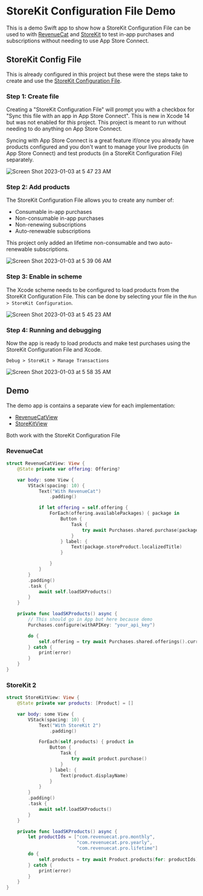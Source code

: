 # StoreKit Configuration File Demo

This is a demo Swift app to show how a StoreKit Configuration File can be used to with [RevenueCat](https://www.revenuecat.com/) and [StoreKit](https://developer.apple.com/storekit/) to test in-app purchases and subscriptions without needing to use App Store Connect.

## StoreKit Config File

This is already configured in this project but these were the steps take to create and use the [StoreKit Configuration File](https://developer.apple.com/documentation/xcode/setting-up-storekit-testing-in-xcode).

### Step 1: Create file

Creating a "StoreKit Configuration File" will prompt you with a checkbox for "Sync this file with an app in App Store Connect". This is new in Xcode 14 but was not enabled for _this_ project. This project is meant to run without needing to do anything on App Store Connect.

Syncing with App Store Connect is a great feature if/once you already have products configured and you don't want to manage your live products (in App Store Connect) and test products (in a StoreKit Configuration File) separately.

![Screen Shot 2023-01-03 at 5 47 23 AM](https://user-images.githubusercontent.com/401294/210351433-ec9ea8c5-7f2f-478c-b352-6d3ea11ff04d.png)

### Step 2: Add products

The StoreKit Configuration File allows you to create any number of:
- Consumable in-app purchases
- Non-consumable in-app purchases
- Non-renewing subscriptions
- Auto-renewable subscriptions

This project only added an lifetime non-consumable and two auto-renewable subscriptions.

![Screen Shot 2023-01-03 at 5 39 06 AM](https://user-images.githubusercontent.com/401294/210350236-2691af88-dd44-4404-bcfe-d27abaf2bc7d.png)

### Step 3: Enable in scheme

The Xcode scheme needs to be configured to load products from the StoreKit Configuration File. This can be done by selecting your file in the `Run > StoreKit Configuration`.

![Screen Shot 2023-01-03 at 5 45 23 AM](https://user-images.githubusercontent.com/401294/210351363-6f273050-f078-4615-aa2d-f08d63a0b780.png)

### Step 4: Running and debugging

Now the app is ready to load products and make test purchases using the StoreKit Configuration File and Xcode.

`Debug > StoreKit > Manage Transactions`

![Screen Shot 2023-01-03 at 5 58 35 AM](https://user-images.githubusercontent.com/401294/210352972-a9969d68-ed54-4c81-b744-f9b498c56b64.png)

## Demo

The demo app is contains a separate view for each implementation:
- [RevenueCatView](https://github.com/joshdholtz/storekit-config-file-demo/blob/main/StoreKitConfigDemo/Views/RevenueCatView.swift)
- [StoreKitView](https://github.com/joshdholtz/storekit-config-file-demo/blob/main/StoreKitConfigDemo/Views/StoreKitView.swift)

Both work with the StoreKit Configuration File 

### RevenueCat

```swift
struct RevenueCatView: View {
    @State private var offering: Offering?

    var body: some View {
        VStack(spacing: 10) {
            Text("With RevenueCat")
                .padding()

            if let offering = self.offering {
                ForEach(offering.availablePackages) { package in
                    Button {
                        Task {
                            try await Purchases.shared.purchase(package: package)
                        }
                    } label: {
                        Text(package.storeProduct.localizedTitle)
                    }

                }
            }
        }
        .padding()
        .task {
            await self.loadSKProducts()
        }
    }

    private func loadSKProducts() async {
        // This should go in App but here because demo
        Purchases.configure(withAPIKey: "your_api_key")

        do {
            self.offering = try await Purchases.shared.offerings().current
        } catch {
            print(error)
        }
    }
}
```

### StoreKit 2

```swift
struct StoreKitView: View {
    @State private var products: [Product] = []

    var body: some View {
        VStack(spacing: 10) {
            Text("With StoreKit 2")
                .padding()

            ForEach(self.products) { product in
                Button {
                    Task {
                        try await product.purchase()
                    }
                } label: {
                    Text(product.displayName)
                }
            }
        }
        .padding()
        .task {
            await self.loadSKProducts()
        }
    }

    private func loadSKProducts() async {
        let productIds = ["com.revenuecat.pro.monthly",
                          "com.revenuecat.pro.yearly",
                          "com.revenuecat.pro.lifetime"]
        do {
            self.products = try await Product.products(for: productIds)
        } catch {
            print(error)
        }
    }
}
```
